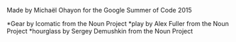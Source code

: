 Made by Michaël Ohayon for the Google Summer of Code 2015

*Gear by Icomatic from the Noun Project
*play by Alex Fuller from the Noun Project
*hourglass by Sergey Demushkin from the Noun Project